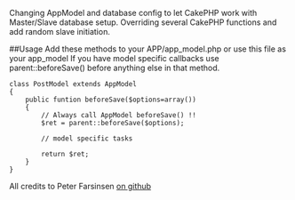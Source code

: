 Changing AppModel and database config to let CakePHP work with Master/Slave database setup.
Overriding several CakePHP functions and add random slave initiation.

##Usage
Add these methods to your APP/app_model.php or use this file as your app_model
If you have model specific callbacks use parent::beforeSave() before anything else in that method.

	class PostModel extends AppModel 
	{
		public funtion beforeSave($options=array())
		{
			// Always call AppModel beforeSave() !!
			$ret = parent::beforeSave($options);
			
			// model specific tasks
			
			return $ret;
		}
	}
	
	
All credits to Peter Farsinsen [on github](https://github.com/peterfarsinsen "Peter Farsinsen on GitHub")



